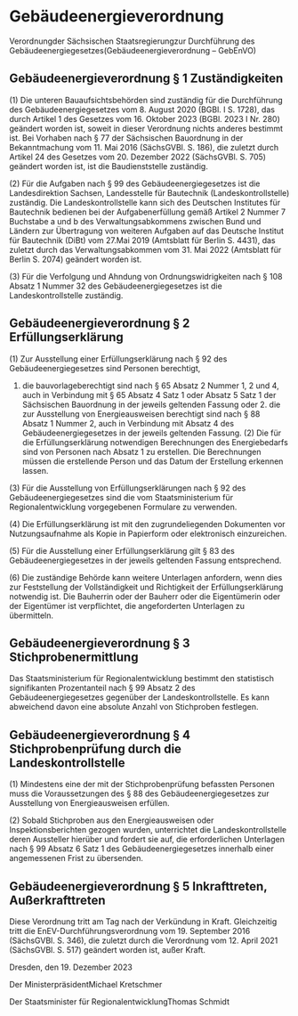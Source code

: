 # Gebäudeenergieverordnung

Verordnungder Sächsischen Staatsregierungzur Durchführung des Gebäudeenergiegesetzes(Gebäudeenergieverordnung – GebEnVO)

## Gebäudeenergieverordnung § 1 Zuständigkeiten

(1) Die unteren Bauaufsichtsbehörden sind zuständig für die Durchführung des Gebäudeenergiegesetzes vom 8. August 2020 (BGBl. I S. 1728), das durch Artikel 1 des Gesetzes vom 16. Oktober 2023 (BGBl. 2023 I Nr. 280) geändert worden ist, soweit in dieser Verordnung nichts anderes bestimmt ist. Bei Vorhaben nach § 77 der Sächsischen Bauordnung in der Bekanntmachung vom 11. Mai 2016 (SächsGVBl. S. 186), die zuletzt durch Artikel 24 des Gesetzes vom 20. Dezember 2022 (SächsGVBl. S. 705) geändert worden ist, ist die Baudienststelle zuständig.

(2) Für die Aufgaben nach § 99 des Gebäudeenergiegesetzes ist die Landesdirektion Sachsen, Landesstelle für Bautechnik (Landeskontrollstelle) zuständig. Die Landeskontrollstelle kann sich des Deutschen Institutes für Bautechnik bedienen bei der Aufgabenerfüllung gemäß Artikel 2 Nummer 7 Buchstabe a und b des Verwaltungsabkommens zwischen Bund und Ländern zur Übertragung von weiteren Aufgaben auf das Deutsche Institut für Bautechnik (DiBt) vom 27.Mai 2019 (Amtsblatt für Berlin S. 4431), das zuletzt durch das Verwaltungsabkommen vom 31. Mai 2022 (Amtsblatt für Berlin S. 2074) geändert worden ist.

(3) Für die Verfolgung und Ahndung von Ordnungswidrigkeiten nach § 108 Absatz 1 Nummer 32 des Gebäudeenergiegesetzes ist die Landeskontrollstelle zuständig.


## Gebäudeenergieverordnung § 2 Erfüllungserklärung

(1) Zur Ausstellung einer Erfüllungserklärung nach § 92 des Gebäudeenergiegesetzes sind Personen berechtigt,

1. die bauvorlageberechtigt sind nach § 65 Absatz 2 Nummer 1, 2 und 4, auch in Verbindung mit § 65 Absatz 4 Satz 1 oder Absatz 5 Satz 1 der Sächsischen Bauordnung in der jeweils geltenden Fassung oder 2. die zur Ausstellung von Energieausweisen berechtigt sind nach § 88 Absatz 1 Nummer 2, auch in Verbindung mit Absatz 4 des Gebäudeenergiegesetzes in der jeweils geltenden Fassung. (2) Die für die Erfüllungserklärung notwendigen Berechnungen des Energiebedarfs sind von Personen nach Absatz 1 zu erstellen. Die Berechnungen müssen die erstellende Person und das Datum der Erstellung erkennen lassen.

(3) Für die Ausstellung von Erfüllungserklärungen nach § 92 des Gebäudeenergiegesetzes sind die vom Staatsministerium für Regionalentwicklung vorgegebenen Formulare zu verwenden.

(4) Die Erfüllungserklärung ist mit den zugrundeliegenden Dokumenten vor Nutzungsaufnahme als Kopie in Papierform oder elektronisch einzureichen.

(5) Für die Ausstellung einer Erfüllungserklärung gilt § 83 des Gebäudeenergiegesetzes in der jeweils geltenden Fassung entsprechend.

(6) Die zuständige Behörde kann weitere Unterlagen anfordern, wenn dies zur Feststellung der Vollständigkeit und Richtigkeit der Erfüllungserklärung notwendig ist. Die Bauherrin oder der Bauherr oder die Eigentümerin oder der Eigentümer ist verpflichtet, die angeforderten Unterlagen zu übermitteln.


## Gebäudeenergieverordnung § 3 Stichprobenermittlung

Das Staatsministerium für Regionalentwicklung bestimmt den statistisch signifikanten Prozentanteil nach § 99 Absatz 2 des Gebäudeenergiegesetzes gegenüber der Landeskontrollstelle. Es kann abweichend davon eine absolute Anzahl von Stichproben festlegen.


## Gebäudeenergieverordnung § 4 Stichprobenprüfung durch die Landeskontrollstelle

(1) Mindestens eine der mit der Stichprobenprüfung befassten Personen muss die Voraussetzungen des § 88 des Gebäudeenergiegesetzes zur Ausstellung von Energieausweisen erfüllen.

(2) Sobald Stichproben aus den Energieausweisen oder Inspektionsberichten gezogen wurden, unterrichtet die Landeskontrollstelle deren Aussteller hierüber und fordert sie auf, die erforderlichen Unterlagen nach § 99 Absatz 6 Satz 1 des Gebäudeenergiegesetzes innerhalb einer angemessenen Frist zu übersenden.


## Gebäudeenergieverordnung § 5 Inkrafttreten, Außerkrafttreten

Diese Verordnung tritt am Tag nach der Verkündung in Kraft. Gleichzeitig tritt die EnEV-Durchführungsverordnung vom 19. September 2016 (SächsGVBl. S. 346), die zuletzt durch die Verordnung vom 12. April 2021 (SächsGVBl. S. 517) geändert worden ist, außer Kraft.

Dresden, den 19. Dezember 2023

Der MinisterpräsidentMichael Kretschmer

Der Staatsminister für RegionalentwicklungThomas Schmidt

